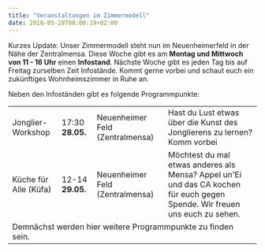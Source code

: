 ```yaml
---
title: "Veranstaltungen im Zimmermodell"
date: 2018-05-28T08:00:19+02:00
---
```


Kurzes Update: Unser Zimmermodell steht nun im Neuenheimerfeld in der
Nähe der Zentralmensa. Diese Woche gibt es am **Montag und Mittwoch
von 11 - 16 Uhr** einen **Infostand**. Nächste Woche gibt es jeden Tag bis
auf Freitag zurselben Zeit Infostände. Kommt gerne vorbei und
schaut euch ein zukünftiges Wohnheimszimmer in Ruhe an.

Neben den Infoständen gibt es folgende Programmpunkte:
<table>
  <tr>
    <td>Jonglier-Workshop</td><td>17:30 <strong>28.05.</strong></td><td>Neuenheimer Feld (Zentralmensa)</td><td>Hast du Lust etwas über die Kunst des Jonglierens zu lernen? Komm vorbei</td>
  </tr>
  <tr>
    <td>Küche für Alle (Küfa)</td><td>12-14
	<strong>29.05.</strong></td><td>Neuenheimer Feld
	(Zentralmensa)</td><td>Möchtest du mal etwas anderes als Mensa?
	Appel un'Ei und das CA kochen für euch gegen Spende. Wir freuen
	uns euch zu sehen.</td>
	</tr>
  <tr>
	<td colspan="4">Demnächst werden hier weitere Programmpunkte zu finden sein.</td>
  </tr>
</table>

